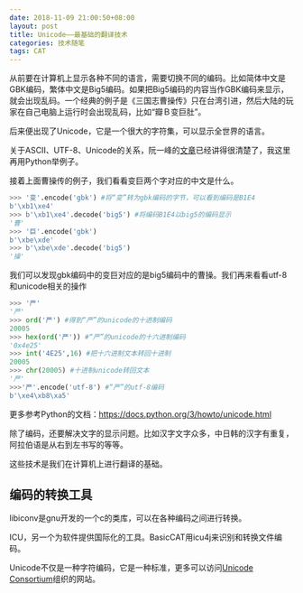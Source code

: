 ```yaml
---
date: 2018-11-09 21:00:50+08:00
layout: post
title: Unicode——最基础的翻译技术
categories: 技术随笔
tags: CAT
---
```


从前要在计算机上显示各种不同的语言，需要切换不同的编码。比如简体中文是GBK编码，繁体中文是Big5编码。如果把Big5编码的内容当作GBK编码来显示，就会出现乱码。一个经典的例子是《三国志曹操传》只在台湾引进，然后大陆的玩家在自己电脑上运行时会出现乱码，比如“瓣Ｂ变巨肚”。

后来便出现了Unicode，它是一个很大的字符集，可以显示全世界的语言。

关于ASCII、UTF-8、Unicode的关系，阮一峰的[文章](http://www.ruanyifeng.com/blog/2007/10/ascii_unicode_and_utf-8.html)已经讲得很清楚了，我这里再用Python举例子。

接着上面曹操传的例子，我们看看变巨两个字对应的中文是什么。


```python
>>> '变'.encode('gbk') #将“变”转为gbk编码的字节，可以看到编码是B1E4
b'\xb1\xe4'
>>> b'\xb1\xe4'.decode('big5') #将编码B1E4以big5的编码显示
'曹'
>>> '巨'.encode('gbk')
b'\xbe\xde'
>>> b'\xbe\xde'.decode('big5') 
'操'
```

我们可以发现gbk编码中的变巨对应的是big5编码中的曹操。我们再来看看utf-8和unicode相关的操作

```python
>>> '严'
'严'
>>> ord('严') #得到“严”的unicode的十进制编码
20005
>>> hex(ord('严')) #“严”的unicode的十六进制编码
'0x4e25'
>>> int('4E25',16) #把十六进制文本转回十进制
20005
>>> chr(20005) #十进制unicode转回文本
'严'
>>>'严'.encode('utf-8') #“严”的utf-8编码
b'\xe4\xb8\xa5'
```

更多参考Python的文档：<https://docs.python.org/3/howto/unicode.html>

除了编码，还要解决文字的显示问题。比如汉字文字众多，中日韩的汉字有重复，阿拉伯语是从右到左书写的等等。

这些技术是我们在计算机上进行翻译的基础。

## 编码的转换工具

libiconv是gnu开发的一个c的类库，可以在各种编码之间进行转换。

ICU，另一个为软件提供国际化的工具。BasicCAT用icu4j来识别和转换文件编码。

Unicode不仅是一种字符编码，它是一种标准，更多可以访问[Unicode Consortium](http://www.unicode.org/)组织的网站。


